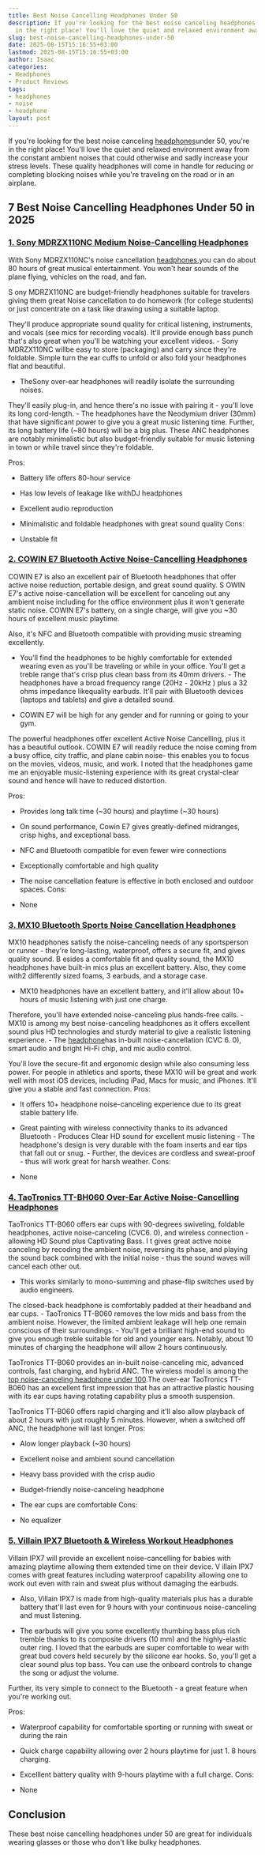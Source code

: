 ```yaml
---
title: Best Noise Cancelling Headphones Under 50
description: If you're looking for the best noise canceling headphones under 50, you're
  in the right place! You'll love the quiet and relaxed environment away from the...
slug: best-noise-cancelling-headphones-under-50
date: 2025-08-15T15:16:55+03:00
lastmod: 2025-08-15T15:16:55+03:00
author: Isaac
categories:
- Headphones
- Product Reviews
tags:
- headphones
- noise
- headphone
layout: post
---
```

If you're looking for the best noise canceling [headphones](https://en.wikipedia.org/wiki/Noise-cancelling_headphones)under 50, you're in the right place! You'll love the quiet and relaxed environment away from the constant ambient noises that could otherwise and sadly increase your stress levels. These quality headphones will come in handle for reducing or completing blocking noises while you're traveling on the road or in an airplane.

##  7 Best Noise Cancelling Headphones Under 50 in 2025

###  [1. Sony MDRZX110NC Medium Noise-Cancelling Headphones](https://www.amazon.com/dp/B00NWYGZO6/?tag=p-policy-20)

With Sony MDRZX110NC's noise cancellation [headphones](https://pestpolicy.com/best-noise-cancelling-headphones-under-200/),you can do about 80 hours of great musical entertainment. You won't hear sounds of the plane flying, vehicles on the road, and fan.

S ony MDRZX110NC are budget-friendly headphones suitable for travelers giving them great Noise cancellation to do homework (for college students) or just concentrate on a task like drawing using a suitable laptop.

They'll produce appropriate sound quality for critical listening, instruments, and vocals (see mics for recording vocals). It'll provide enough bass punch that's also great when you'll be watching your excellent videos. - Sony MDRZX110NC willbe easy to store (packaging) and carry since they're foldable. Simple turn the ear cuffs to unfold or also fold your headphones flat and beautiful.

- TheSony over-ear headphones will readily isolate the surrounding noises.

They'll easily plug-in, and hence there's no issue with pairing it - you'll love its long cord-length. - The headphones have the Neodymium driver (30mm) that have significant power to give you a great music listening time. Further, its long battery life (~80 hours) will be a big plus. These ANC headphones are notably minimalistic but also budget-friendly suitable for music listening in town or while travel since they're foldable.

Pros:

- Battery life offers 80-hour service

- Has low levels of leakage like withDJ headphones

- Excellent audio reproduction

- Minimalistic and foldable headphones with great sound quality Cons:

- Unstable fit

###  [2. COWIN E7 Bluetooth Active Noise-Cancelling Headphones](https://www.amazon.com/dp/B00NWYGZO6/?tag=p-policy-20)

COWIN E7 is also an excellent pair of Bluetooth headphones that offer active noise reduction, portable design, and great sound quality. S OWIN E7's active noise-cancellation will be excellent for canceling out any ambient noise including for the office environment plus it won't generate static noise. COWIN E7's battery, on a single charge, will give you ~30 hours of excellent music playtime.

Also, it's NFC and Bluetooth compatible with providing music streaming excellently.

- You'll find the headphones to be highly comfortable for extended wearing even as you'll be traveling or while in your office. You'll get a treble range that's crisp plus clean bass from its 40mm drivers. - The headphones have a broad frequency range (20Hz - 20kHz ) plus a 32 ohms impedance likequality earbuds. It'll pair with Bluetooth devices (laptops and tablets) and give a detailed sound.

- COWIN E7 will be high for any gender and for running or going to your gym.

The powerful headphones offer excellent Active Noise Cancelling, plus it has a beautiful outlook. COWIN E7 will readily reduce the noise coming from a busy office, city traffic, and plane cabin noise- this enables you to focus on the movies, videos, music, and work. I noted that the headphones game me an enjoyable music-listening experience with its great crystal-clear sound and hence will have to reduced distortion.

Pros:

- Provides long talk time (~30 hours) and playtime (~30 hours)

- On sound performance, Cowin E7 gives greatly-defined midranges, crisp highs, and exceptional bass.

- NFC and Bluetooth compatible for even fewer wire connections

- Exceptionally comfortable and high quality

- The noise cancellation feature is effective in both enclosed and outdoor spaces. Cons:

- None

###  [3. MX10 Bluetooth Sports Noise Cancellation Headphones](https://www.amazon.com/dp/B01LYDQMXC/?tag=p-policy-20)

MX10 headphones satisfy the noise-canceling needs of any sportsperson or runner - they're long-lasting, waterproof, offers a secure fit, and gives quality sound. B esides a comfortable fit and quality sound, the MX10 headphones have built-in mics plus an excellent battery. Also, they come with2 differently sized foams, 3 earbuds, and a storage case.

- MX10 headphones have an excellent battery, and it'll allow about 10+ hours of music listening with just one charge.

Therefore, you'll have extended noise-canceling plus hands-free calls. - MX10 is among my best noise-canceling headphones as it offers excellent sound plus HD technologies and sturdy material to give a realistic listening experience. - The [headphone](https://pestpolicy.com/best-noise-cancelling-headphones-under-100/)has in-built noise-cancellation (CVC 6. 0), smart audio and bright Hi-Fi chip, and mic audio control.

You'll love the secure-fit and ergonomic design while also consuming less power. For people in athletics and sports, these MX10 will be great and work well with most iOS devices, including iPad, Macs for music, and iPhones. It'll give you a stable and fast connection.
Pros:

- It offers 10+ headphone noise-canceling experience due to its great stable battery life.

- Great painting with wireless connectivity thanks to its advanced Bluetooth - Produces Clear HD sound for excellent music listening - The headphone's design is very durable with the foam inserts and ear tips that fall out or snug. - Further, the devices are cordless and sweat-proof - thus will work great for harsh weather.
Cons:

- None

###  [4. TaoTronics TT-BH060 Over-Ear Active Noise-Cancelling Headphones](https://www.amazon.com/dp/B07TWK4V1H/?tag=p-policy-20)

TaoTronics TT-B060 offers ear cups with 90-degrees swiveling, foldable headphones, active noise-canceling (CVC6. 0), and wireless connection - allowing HD Sound plus Captivating Bass. I t gives great active noise canceling by recoding the ambient noise, reversing its phase, and playing the sound back combined with the initial noise - thus the sound waves will cancel each other out.

- This works similarly to mono-summing and phase-flip switches used by audio engineers.

The closed-back headphone is comfortably padded at their headband and ear cups. - TaoTronics TT-B060 removes the low mids and bass from the ambient noise. However, the limited ambient leakage will help one remain conscious of their surroundings. - You'll get a brilliant high-end sound to give you enough treble suitable for old and younger ears. Notably, about 10 minutes of charging the headphone will allow 2 hours continuously.

TaoTronics TT-B060 provides an in-built noise-canceling mic, advanced controls, fast charging, and hybrid ANC. The wireless model is among the [top noise-canceling headphone under 100](https://pestpolicy.com/best-noise-cancelling-headphones-under-100/).The over-ear TaoTronics TT-B060 has an excellent first impression that has an attractive plastic housing with its ear cups having rotating capability plus a smooth suspension.

TaoTronics TT-B060 offers rapid charging and it'll also allow playback of about 2 hours with just roughly 5 minutes. However, when a switched off ANC, the headphone will last longer.
Pros:

- Alow longer playback (~30 hours)

- Excellent noise and ambient sound cancellation

- Heavy bass provided with the crisp audio

- Budget-friendly noise-canceling headphone

- The ear cups are comfortable Cons:

- No equalizer

###  [5. Villain IPX7 Bluetooth & Wireless Workout Headphones](https://www.amazon.com/dp/B07K1R6CQY/?tag=p-policy-20)

Villain IPX7 will provide an excellent noise-cancelling for babies with amazing playtime allowing them extended time on their device. V illain IPX7 comes with great features including waterproof capability allowing one to work out even with rain and sweat plus without damaging the earbuds.

- Also, Villain IPX7 is made from high-quality materials plus has a durable battery that'll last even for 9 hours with your continuous noise-canceling and must listening.

- The earbuds will give you some excellently thumbing bass plus rich tremble thanks to its composite drivers (10 mm) and the highly-elastic outer ring. I loved that the earbuds are super comfortable to wear with great bud covers held securely by the silicone ear hooks. So, you'll get a clear sound plus top bass. You can use the onboard controls to change the song or adjust the volume.

Further, its very simple to connect to the Bluetooth - a great feature when you're working out.

Pros:

- Waterproof capability for comfortable sporting or running with sweat or during the rain

- Quick charge capability allowing over 2 hours playtime for just 1. 8 hours charging.

- Excelllent battery quality with 9-hours playtime with a full charge. Cons:

- None

##  Conclusion

These best noise cancelling headphones under 50 are great for individuals wearing glasses or those who don't like bulky headphones.
